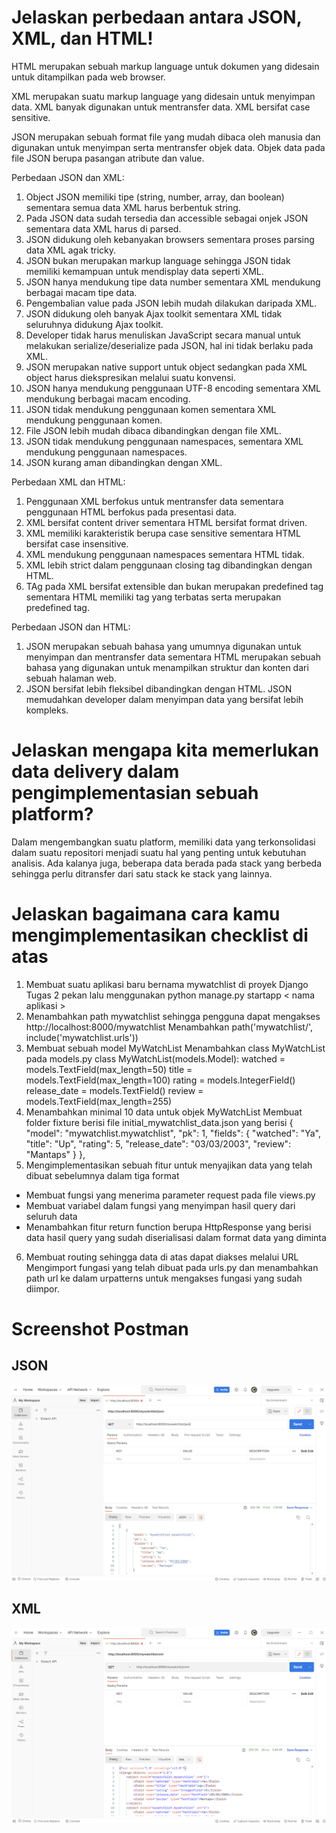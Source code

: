 # Jelaskan perbedaan antara JSON, XML, dan HTML!
HTML merupakan sebuah markup language untuk dokumen yang didesain untuk ditampilkan pada web browser. 

XML merupakan suatu markup language yang didesain untuk menyimpan data. XML banyak digunakan untuk mentransfer data. XML bersifat case sensitive.

JSON merupakan sebuah format file yang mudah dibaca oleh manusia dan digunakan untuk menyimpan serta mentransfer objek data. Objek data pada file JSON berupa pasangan atribute dan value.

Perbedaan JSON dan XML:
1. Object JSON memiliki tipe (string, number, array, dan boolean) sementara semua data XML harus berbentuk string.
2. Pada JSON data sudah tersedia dan accessible sebagai onjek JSON sementara data XML harus di parsed.
3. JSON didukung oleh kebanyakan browsers sementara proses parsing data XML agak tricky.
4. JSON bukan merupakan markup language sehingga JSON tidak memiliki kemampuan untuk mendisplay data seperti XML.
5. JSON hanya mendukung tipe data number sementara XML mendukung berbagai macam tipe data.
6. Pengembalian value pada JSON lebih mudah dilakukan daripada XML.
7. JSON didukung oleh banyak Ajax toolkit sementara XML tidak seluruhnya didukung Ajax toolkit.
8. Developer tidak harus menuliskan JavaScript secara manual untuk melakukan serialize/deserialize pada JSON, hal ini tidak berlaku pada XML.
9. JSON merupakan native support untuk object sedangkan pada XML object harus diekspresikan melalui suatu konvensi.
10. JSON hanya mendukung penggunaan UTF-8 encoding sementara XML mendukung berbagai macam encoding.
11. JSON tidak mendukung penggunaan komen sementara XML mendukung penggunaan komen.
12. File JSON lebih mudah dibaca dibandingkan dengan file XML.
13. JSON tidak mendukung penggunaan namespaces, sementara XML mendukung penggunaan namespaces.
14. JSON kurang aman dibandingkan dengan XML.

Perbedaan XML dan HTML: 
1. Penggunaan XML berfokus untuk mentransfer data sementara penggunaan HTML berfokus pada presentasi data.
2. XML bersifat content driver sementara HTML bersifat format driven.
3. XML memiliki karakteristik berupa case sensitive sementara HTML bersifat case insensitive.
4. XML mendukung penggunaan namespaces sementara HTML tidak.
5. XML lebih strict dalam penggunaan closing tag dibandingkan dengan HTML.
6. TAg pada XML bersifat extensible dan bukan merupakan predefined tag sementara HTML memiliki tag yang terbatas serta merupakan predefined tag.

Perbedaan JSON dan HTML:
1. JSON merupakan sebuah bahasa yang umumnya digunakan untuk menyimpan dan mentransfer data sementara HTML merupakan sebuah bahasa yang digunakan untuk menampilkan struktur dan konten dari sebuah halaman web.
2. JSON bersifat lebih fleksibel dibandingkan dengan HTML.
JSON memudahkan developer dalam menyimpan data yang bersifat lebih kompleks.

# Jelaskan mengapa kita memerlukan data delivery dalam pengimplementasian sebuah platform?
Dalam mengembangkan suatu platform, memiliki data yang terkonsolidasi dalam suatu repositori menjadi suatu hal yang penting untuk kebutuhan analisis. Ada kalanya juga, beberapa data berada pada stack yang berbeda sehingga perlu ditransfer dari satu stack ke stack yang lainnya.

# Jelaskan bagaimana cara kamu mengimplementasikan checklist di atas
1. Membuat suatu aplikasi baru bernama mywatchlist di proyek Django Tugas 2 pekan lalu
menggunakan python manage.py startapp < nama aplikasi >
2. Menambahkan path mywatchlist sehingga pengguna dapat mengakses http://localhost:8000/mywatchlist
Menambahkan path('mywatchlist/', include('mywatchlist.urls'))
3. Membuat sebuah model MyWatchList
Menambahkan class MyWatchList pada models.py
class MyWatchList(models.Model):
    watched = models.TextField(max_length=50)
    title = models.TextField(max_length=100)
    rating = models.IntegerField()
    release_date = models.TextField()
    review = models.TextField(max_length=255)
4. Menambahkan minimal 10 data untuk objek MyWatchList
Membuat folder fixture berisi file initial_mywatchlist_data.json yang berisi
{
        "model": "mywatchlist.mywatchlist",
        "pk": 1,
        "fields": {
            "watched": "Ya",
            "title": "Up",
            "rating": 5,
            "release_date": "03/03/2003",
            "review": "Mantaps"
        }
    },
5. Mengimplementasikan sebuah fitur untuk menyajikan data yang telah dibuat sebelumnya dalam tiga format
- Membuat fungsi yang menerima parameter request pada file views.py
- Membuat variabel dalam fungsi yang menyimpan hasil query dari seluruh data
- Menambahkan fitur return function berupa HttpResponse yang berisi data hasil query yang sudah diserialisasi dalam format data yang diminta
6. Membuat routing sehingga data di atas dapat diakses melalui URL
Mengimport fungasi yang telah dibuat pada urls.py dan menambahkan path url ke dalam urpatterns untuk mengakses fungasi yang sudah diimpor.

# Screenshot Postman
## JSON
![postman json](../assets/pbp-tugas3-json.png)
## XML
![postman xml](../assets/pbp-tugas3-xml.png)
